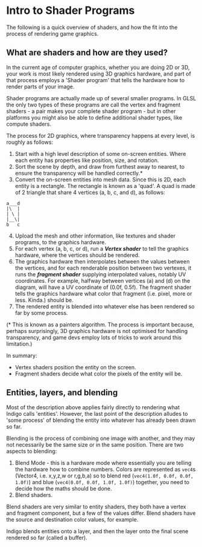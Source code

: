 # Intro to Shader Programs

The following is a quick overview of shaders, and how the fit into the process of rendering game graphics.

## What are shaders and how are they used?

In the current age of computer graphics, whether you are doing 2D or 3D, your work is most likely rendered using 3D graphics hardware, and part of that process employs a 'Shader program' that tells the hardware how to render parts of your image.

Shader programs are actually made up of several smaller programs. In GLSL the only two types of these programs are call the vertex and fragment shaders - a pair makes your complete shader program - but in other platforms you might also be able to define additional shader types, like compute shaders.

The process for 2D graphics, where transparency happens at every level, is roughly as follows:

1. Start with a high level description of some on-screen entities. Where each entity has properties like position, size, and rotation.
2. Sort the scene by depth, and draw from furthest away to nearest, to ensure the transparency will be handled correctly.* 
3. Convert the on-screen entities into mesh data. Since this is 2D, each entity is a rectangle. The rectangle is known as a 'quad'. A quad is made of 2 triangle that share 4 vertices (a, b, c, and d), as follows:

```
a___d
|\  |
| \ |
|__\|
b   c
```

4. Upload the mesh and other information, like textures and shader programs, to the graphics hardware.
5. For each vertex (a, b, c, or d), run a ***Vertex shader*** to tell the graphics hardware, where the vertices should be rendered.
6. The graphics hardware then interpolates between the values between the vertices, and for each renderable position between two vertexes, it runs the ***fragment shader*** supplying interpolated values, notably UV coordinates. For example, halfway between vertices (a) and (d) on the diagram, will have a UV coordinate of (0.0f, 0.5f). The fragment shader tells the graphics hardware what color that fragment (i.e. pixel, more or less. Kinda.) should be.
7. The rendered entity is blended into whatever else has been rendered so far by some process.

(* This is known as a painters algorithm. The process is important because, perhaps surprisingly, 3D graphics hardware is not optimised for handling transparency, and game devs employ lots of tricks to work around this limitation.)

In summary:

- Vertex shaders position the entity on the screen.
- Fragment shaders decide what color the pixels of the entity will be.

## Entities, layers, and blending

Most of the description above applies fairly directly to rendering what Indigo calls 'entities'. However, the last point of the description alludes to 'some process' of blending the entity into whatever has already been drawn so far.

Blending is the process of combining one image with another, and they may not necessarily be the same size or in the same position. There are two aspects to blending:

1. Blend Mode - this is a hardware mode where essentially you are telling the hardware how to combine numbers. Colors are represented as `vec4`s (Vector4, i.e. x,y,z,w or r,g,b,a) so to blend red (`vec4(1.0f, 0.0f, 0.0f, 1.0f)`) and blue (`vec4(0.0f, 0.0f, 1.0f, 1.0f)`) together, you need to decide how the maths should be done.
2. Blend shaders.

Blend shaders are very similar to entity shaders, they both have a vertex and fragment component, but a few of the values differ. Blend shaders have the source and destination color values, for example.

Indigo blends entities onto a layer, and then the layer onto the final scene rendered so far (called a buffer).